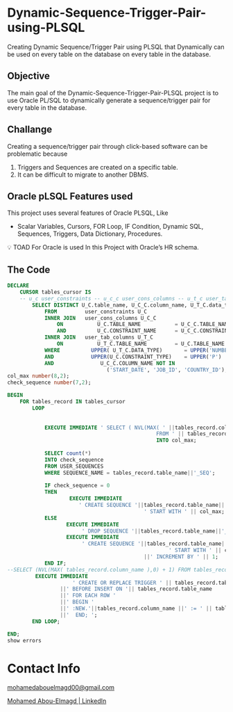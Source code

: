 # Dynamic-Sequence-Trigger-Pair-using-PLSQL
Creating Dynamic Sequence/Trigger Pair using PLSQL that Dynamically  can be used on every table on the database on every table in the database.

## Objective

The main goal of the Dynamic-Sequence-Trigger-Pair-PLSQL project is to use Oracle PL/SQL to dynamically generate a sequence/trigger pair for every table in the database.

## Challange

Creating a sequence/trigger pair through click-based software can be problematic because

1.  Triggers and Sequences are created on a specific table.
2.  It can be difficult to migrate to another DBMS.

 

## Oracle pLSQL Features used

This project uses several features of Oracle PLSQL, Like 

- Scalar Variables, Cursors, FOR Loop, IF Condition, Dynamic SQL, Sequences, Triggers, Data Dictionary, Procedures.

<aside>
💡 TOAD For Oracle is used In this Project with Oracle’s HR schema.

</aside>

## The Code

```sql
DECLARE
    CURSOR tables_cursor IS
    -- u_c user_constraints -- u_c_c user_cons_columns -- u_t_c user_tab_columns
        SELECT DISTINCT U_C.table_name, U_C_C.column_name, U_T_C.data_type
            FROM         user_constraints U_C
            INNER JOIN   user_cons_columns U_C_C 
                ON           U_C.TABLE_NAME           = U_C_C.TABLE_NAME
                AND          U_C.CONSTRAINT_NAME      = U_C_C.CONSTRAINT_NAME
            INNER JOIN   user_tab_columns U_T_C 
                ON           U_T_C.TABLE_NAME         = U_C.TABLE_NAME
            WHERE          UPPER( U_T_C.DATA_TYPE)       = UPPER('NUMBER')
            AND            UPPER(U_C.CONSTRAINT_TYPE)    = UPPER('P')
            AND               U_C_C.COLUMN_NAME NOT IN 
                                ('START_DATE', 'JOB_ID', 'COUNTRY_ID');
col_max number(8,2);
check_sequence number(7,2);

BEGIN
    FOR tables_record IN tables_cursor
        LOOP
        
        
            EXECUTE IMMEDIATE ' SELECT ( NVL(MAX( ' ||tables_record.column_name||' ),0) +1) 
                                                FROM ' || tables_record.table_name
                                                INTO col_max;
                                                
            SELECT count(*)
            INTO check_sequence
            FROM USER_SEQUENCES
            WHERE SEQUENCE_NAME = tables_record.table_name||'_SEQ';
            
            IF check_sequence = 0
            THEN
                    EXECUTE IMMEDIATE
                       ' CREATE SEQUENCE '||tables_record.table_name||'_SEQ '||
                                            ' START WITH ' || col_max;
            ELSE
                   EXECUTE IMMEDIATE 
                        ' DROP SEQUENCE '||tables_record.table_name||'_SEQ';
                   EXECUTE IMMEDIATE 
                        ' CREATE SEQUENCE '||tables_record.table_name||'_SEQ '||
                                                    ' START WITH ' || col_max 
                                            ||' INCREMENT BY ' || 1;
            END IF;
--SELECT (NVL(MAX( tables_record.column_name ),0) + 1) FROM tables_record.table_name ;  
         EXECUTE IMMEDIATE                    
                     ' CREATE OR REPLACE TRIGGER ' || tables_record.table_name ||'_SEQ_TRG'
                 ||' BEFORE INSERT ON '|| tables_record.table_name
                 ||' FOR EACH ROW '
                 ||' BEGIN '
                 ||' :NEW.'||tables_record.column_name ||' := ' || tables_record.table_name|| '_SEQ.NEXTVAL; '
                 ||'  END; ';
        END LOOP;

END;
show errors
```

# Contact Info

mohamedabouelmagd00@gmail.com

[](https://www.linkedin.com/in/mohamed-abouelmagd/)

[Mohamed Abou-Elmagd | LinkedIn](https://www.linkedin.com/in/mohamed-abouelmagd/)
